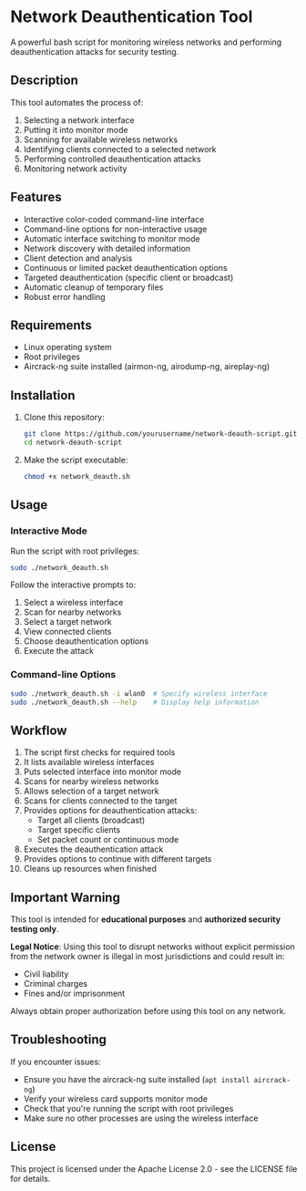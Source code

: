 # Network Deauthentication Tool

A powerful bash script for monitoring wireless networks and performing deauthentication attacks for security testing.

## Description

This tool automates the process of:
1. Selecting a network interface
2. Putting it into monitor mode
3. Scanning for available wireless networks
4. Identifying clients connected to a selected network
5. Performing controlled deauthentication attacks
6. Monitoring network activity

## Features

- Interactive color-coded command-line interface
- Command-line options for non-interactive usage
- Automatic interface switching to monitor mode
- Network discovery with detailed information
- Client detection and analysis
- Continuous or limited packet deauthentication options
- Targeted deauthentication (specific client or broadcast)
- Automatic cleanup of temporary files
- Robust error handling

## Requirements

- Linux operating system
- Root privileges
- Aircrack-ng suite installed (airmon-ng, airodump-ng, aireplay-ng)

## Installation

1. Clone this repository:
   ```bash
   git clone https://github.com/yourusername/network-deauth-script.git
   cd network-deauth-script
   ```

2. Make the script executable:
   ```bash
   chmod +x network_deauth.sh
   ```

## Usage

### Interactive Mode

Run the script with root privileges:

```bash
sudo ./network_deauth.sh
```

Follow the interactive prompts to:
1. Select a wireless interface
2. Scan for nearby networks
3. Select a target network
4. View connected clients
5. Choose deauthentication options
6. Execute the attack

### Command-line Options

```bash
sudo ./network_deauth.sh -i wlan0  # Specify wireless interface
sudo ./network_deauth.sh --help    # Display help information
```

## Workflow

1. The script first checks for required tools
2. It lists available wireless interfaces
3. Puts selected interface into monitor mode
4. Scans for nearby wireless networks
5. Allows selection of a target network
6. Scans for clients connected to the target
7. Provides options for deauthentication attacks:
   - Target all clients (broadcast)
   - Target specific clients
   - Set packet count or continuous mode
8. Executes the deauthentication attack
9. Provides options to continue with different targets
10. Cleans up resources when finished

## Important Warning

This tool is intended for **educational purposes** and **authorized security testing only**. 

**Legal Notice**: Using this tool to disrupt networks without explicit permission from the network owner is illegal in most jurisdictions and could result in:
- Civil liability
- Criminal charges
- Fines and/or imprisonment

Always obtain proper authorization before using this tool on any network.

## Troubleshooting

If you encounter issues:
- Ensure you have the aircrack-ng suite installed (`apt install aircrack-ng`)
- Verify your wireless card supports monitor mode
- Check that you're running the script with root privileges
- Make sure no other processes are using the wireless interface

## License

This project is licensed under the Apache License 2.0 - see the LICENSE file for details.
